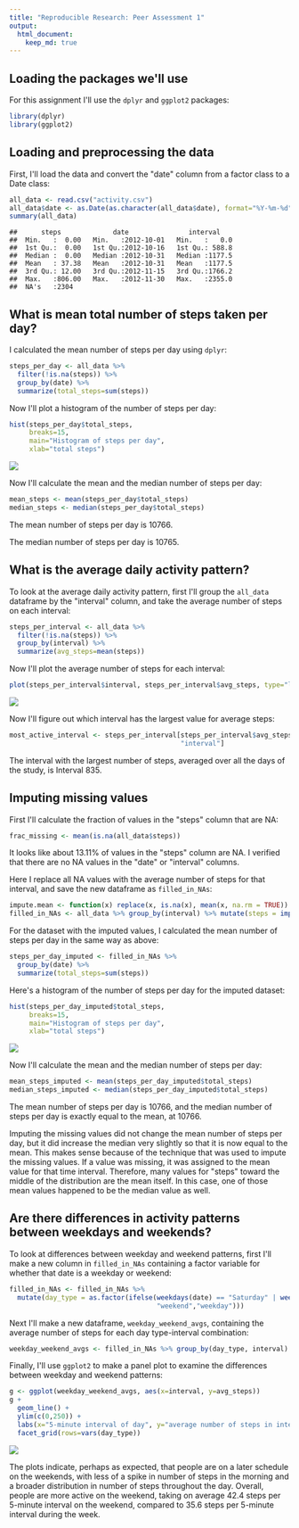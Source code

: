 ```yaml
---
title: "Reproducible Research: Peer Assessment 1"
output: 
  html_document:
    keep_md: true
---
```


## Loading the packages we'll use

For this assignment I'll use the `dplyr` and `ggplot2` packages:


```r
library(dplyr)
library(ggplot2)
```

## Loading and preprocessing the data

First, I'll load the data and convert the "date" column from a factor class to a Date class:


```r
all_data <- read.csv("activity.csv")
all_data$date <- as.Date(as.character(all_data$date), format="%Y-%m-%d")
summary(all_data)
```

```
##      steps             date               interval     
##  Min.   :  0.00   Min.   :2012-10-01   Min.   :   0.0  
##  1st Qu.:  0.00   1st Qu.:2012-10-16   1st Qu.: 588.8  
##  Median :  0.00   Median :2012-10-31   Median :1177.5  
##  Mean   : 37.38   Mean   :2012-10-31   Mean   :1177.5  
##  3rd Qu.: 12.00   3rd Qu.:2012-11-15   3rd Qu.:1766.2  
##  Max.   :806.00   Max.   :2012-11-30   Max.   :2355.0  
##  NA's   :2304
```

## What is mean total number of steps taken per day?

I calculated the mean number of steps per day using `dplyr`:


```r
steps_per_day <- all_data %>%
  filter(!is.na(steps)) %>%
  group_by(date) %>%
  summarize(total_steps=sum(steps))
```

Now I'll plot a histogram of the number of steps per day:


```r
hist(steps_per_day$total_steps,
     breaks=15,
     main="Histogram of steps per day",
     xlab="total steps")
```

![](PA1_murphy_files/figure-html/unnamed-chunk-4-1.png)<!-- -->

Now I'll calculate the mean and the median number of steps per day:


```r
mean_steps <- mean(steps_per_day$total_steps)
median_steps <- median(steps_per_day$total_steps)
```

The mean number of steps per day is 10766.

The median number of steps per day is 10765.

## What is the average daily activity pattern?

To look at the average daily activity pattern, first I'll group the `all_data` dataframe by the "interval" column, and take the average number of steps on each interval:


```r
steps_per_interval <- all_data %>%
  filter(!is.na(steps)) %>%
  group_by(interval) %>%
  summarize(avg_steps=mean(steps))
```

Now I'll plot the average number of steps for each interval:


```r
plot(steps_per_interval$interval, steps_per_interval$avg_steps, type="l", xlab="interval", ylab="avg steps")
```

![](PA1_murphy_files/figure-html/unnamed-chunk-7-1.png)<!-- -->

Now I'll figure out which interval has the largest value for average steps:

```r
most_active_interval <- steps_per_interval[steps_per_interval$avg_steps==max(steps_per_interval$avg_steps),
                                           "interval"]
```

The interval with the largest number of steps, averaged over all the days of the study, is Interval 835.

## Imputing missing values

First I'll calculate the fraction of values in the "steps" column that are NA:


```r
frac_missing <- mean(is.na(all_data$steps))
```

It looks like about 13.11% of values in the "steps" column are NA. I verified that there are no NA values in the "date" or "interval" columns.

Here I replace all NA values with the average number of steps for that interval, and save the new dataframe as `filled_in_NAs`:


```r
impute.mean <- function(x) replace(x, is.na(x), mean(x, na.rm = TRUE))
filled_in_NAs <- all_data %>% group_by(interval) %>% mutate(steps = impute.mean(steps))
```

For the dataset with the imputed values, I calculated the mean number of steps per day in the same way as above:


```r
steps_per_day_imputed <- filled_in_NAs %>%
  group_by(date) %>%
  summarize(total_steps=sum(steps))
```

Here's a histogram of the number of steps per day for the imputed dataset:


```r
hist(steps_per_day_imputed$total_steps,
     breaks=15,
     main="Histogram of steps per day",
     xlab="total steps")
```

![](PA1_murphy_files/figure-html/unnamed-chunk-12-1.png)<!-- -->

Now I'll calculate the mean and the median number of steps per day:


```r
mean_steps_imputed <- mean(steps_per_day_imputed$total_steps)
median_steps_imputed <- median(steps_per_day_imputed$total_steps)
```

The mean number of steps per day is 10766, and the median number of steps per day is exactly equal to the mean, at 10766.

Imputing the missing values did not change the mean number of steps per day, but it did increase the median very slightly so that it is now equal to the mean. This makes sense because of the technique that was used to impute the missing values. If a value was missing, it was assigned to the mean value for that time interval. Therefore, many values for "steps" toward the middle of the distribution are the mean itself. In this case, one of those mean values happened to be the median value as well.

## Are there differences in activity patterns between weekdays and weekends?

To look at differences between weekday and weekend patterns, first I'll make a new column in `filled_in_NAs` containing a factor variable for whether that date is a weekday or weekend:


```r
filled_in_NAs <- filled_in_NAs %>%
  mutate(day_type = as.factor(ifelse(weekdays(date) == "Saturday" | weekdays(date) == "Sunday",
                                     "weekend","weekday")))
```

Next I'll make a new dataframe, `weekday_weekend_avgs`, containing the average number of steps for each day type-interval combination:


```r
weekday_weekend_avgs <- filled_in_NAs %>% group_by(day_type, interval) %>% summarize(avg_steps=mean(steps))
```

Finally, I'll use `ggplot2` to make a panel plot to examine the differences between weekday and weekend patterns:


```r
g <- ggplot(weekday_weekend_avgs, aes(x=interval, y=avg_steps))
g +
  geom_line() +
  ylim(c(0,250)) +
  labs(x="5-minute interval of day", y="average number of steps in interval") +
  facet_grid(rows=vars(day_type))
```

![](PA1_murphy_files/figure-html/unnamed-chunk-16-1.png)<!-- -->

The plots indicate, perhaps as expected, that people are on a later schedule on the weekends, with less of a spike in number of steps in the morning and a broader distribution in number of steps throughout the day. Overall, people are more active on the weekend, taking on average 42.4 steps per 5-minute interval on the weekend, compared to 35.6 steps per 5-minute interval during the week.
